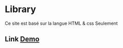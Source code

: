 # Library
Ce site est basé sur la langue HTML &amp; css Seulement
## Link <a href="https://mohamedmamdouh-98.github.io/Library/" target="_blank"> Demo </a>

